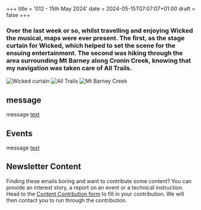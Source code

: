 +++
title = '012 - 15th May 2024'
date = 2024-05-15T07:07:07+01:00
draft = false
+++

### Over the last week or so, whilst travelling and enjoying Wicked the musical, maps were ever present. The first, as the stage curtain for Wicked, which helped to set the scene for the ensuing entertainment. The second was hiking through the area surrounding Mt Barney along Cronin Creek, knowing that my navigation was taken care of All Trails.
![Wicked curtain](/images/wickedmap.jpg)
![All Trails](/images/MtBarneyAllTrails.png)
![Mt Barney Creek](/images/MtBarneyCreek.jpg)

## message
message [text](link)

## Events
message [text](link)


## Newsletter Content
Finding these emails boring and want to contribute some content? You can provide an interest story, a report on an event or a technical instruction. Head to the [Content Contrbution form](https://forms.gle/2DPXq5Y8wqnc7KhS8) to fill in your contribution. We will then contact you to run through the contribution. 
